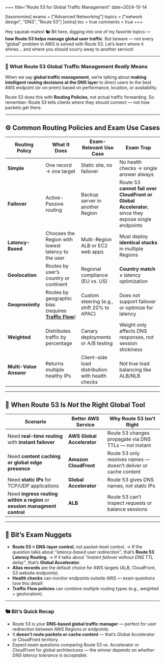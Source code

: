 +++
title="Route 53 for Global Traffic Management"
date=2024-10-14

[taxonomies]
exams = ["Advanced Networking"]
topics = ["network design", "DNS", "Route 53"]
[extra]
toc = true
comments = true
+++

Hey squeak-mates! 🐿️ Bit here, digging into one of my favorite topics — **how Route 53 helps manage global user traffic**. But beware — not every “global” problem in AWS is solved with Route 53. Let’s learn where it shines… and where you should scurry away to another service!

<!--more-->

---

### 🧭 What Route 53 Global Traffic Management *Really* Means

When we say **global traffic management**, we’re talking about **making intelligent routing decisions at the DNS layer** to direct users to the best AWS endpoint (or on-prem) based on performance, location, or availability.

Route 53 does this with **Routing Policies**, not actual traffic forwarding.
So remember: Route 53 tells clients *where* they should connect — not *how* packets get there.

---

## ⚙️ Common Routing Policies and Exam Use Cases

| **Routing Policy**     | **What It Does**                                      | **Exam-Relevant Use Case**                 | **Exam Trap**                                                                                      |
| ---------------------- | ----------------------------------------------------- | ------------------------------------------ | -------------------------------------------------------------------------------------------------- |
| **Simple**             | One record → one target                               | Static site, no failover                   | No health checks → single answer always                                                            |
| **Failover**           | Active-Passive routing                                | Backup server in another Region                  | Route 53 **cannot fail over CloudFront or Global Accelerator**, since they expose single endpoints |
| **Latency-Based**      | Chooses the Region with lowest latency to the user    | Multi-Region ALB or EC2 web apps           | Must deploy **identical stacks** in multiple Regions                                               |
| **Geolocation**        | Routes by user’s country or continent                 | Regional compliance (EU vs. US)            | **Country match** ≠ latency optimization                                                           |
| **Geoproximity**       | Routes by geographic bias (requires [**Traffic Flow**](https://docs.aws.amazon.com/Route53/latest/DeveloperGuide/traffic-flow.html)) | Custom steering (e.g., shift 20% to APAC)  | Does not support failover or optimize for latency                           |
| **Weighted**           | Distributes traffic by percentage                     | Canary deployments or A/B testing          | Weight only affects DNS responses, not session stickiness                                          |
| **Multi-Value Answer** | Returns multiple healthy IPs                          | Client-side load distribution with health checks | Not true load balancing like ALB/NLB                                                               |

---

## 🚫 When Route 53 Is *Not* the Right Global Tool

| **Scenario**                                                      | **Better AWS Service**       | **Why Route 53 Isn’t Right**                                    |
| ----------------------------------------------------------------- | ---------------------------- | --------------------------------------------------------------- |
| Need **real-time routing** with **instant failover**              | **AWS Global Accelerator**   | Route 53 changes propagate via DNS TTLs — not instant           |
| Need **content caching or global edge presence**                  | **Amazon CloudFront**        | Route 53 only resolves names — doesn’t deliver or cache content |
| Need **static IPs** for TCP/UDP applications                     | **Global Accelerator**       | Route 53 gives DNS names, not static IPs                        |
| Need **ingress routing within a region** or **session managment control** | **ALB**        | Route 53 can’t inspect requests or balance sessions             |

---

## 🧠 Bit’s Exam Nuggets

* **Route 53 = DNS-layer control**, not packet-level control.
  → If the question talks about *“latency-based user redirection”*, that’s **Route 53 Latency Routing**.
  → If it talks about *“instant failover without DNS TTL delay”*, that’s **Global Accelerator**.
* **Alias records** are the default choice for AWS targets (ALB, CloudFront, S3 website endpoints).
* **Health checks** can monitor endpoints outside AWS — exam questions love this detail!
* **Traffic Flow policies** can combine multiple routing types (e.g., weighted + geolocation).

---

### 🐿️ Bit’s Quick Recap

* Route 53 is your **DNS-based global traffic manager** — perfect for user redirection between AWS Regions or endpoints.
* It **doesn’t route packets or cache content** — that’s Global Accelerator or CloudFront territory.
* Expect exam questions comparing Route 53 vs. Accelerator or CloudFront for global architectures — the winner depends on *whether DNS latency tolerance is acceptable*.

